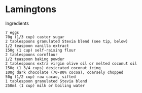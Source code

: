 # Lamingtons

Ingredients

    7 eggs
    70g (1/3 cup) caster sugar
    2 tablespoons granulated Stevia blend (see tip, below)
    1/2 teaspoon vanilla extract
    150g (1 cup) self-raising flour
    2 tablespoons cornflour
    1/2 teaspoon baking powder
    2 tablespoons extra virgin olive oil or melted coconut oil
    150g (1 3/4 cups) desiccated coconut icing
    100g dark chocolate (70-80% cocoa), coarsely chopped
    50g (1/2 cup) raw cacao, sifted
    1 tablespoon granulated Stevia blend
    250ml (1 cup) milk or boiling water

